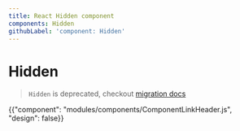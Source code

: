 ```yaml
---
title: React Hidden component
components: Hidden
githubLabel: 'component: Hidden'
---
```


# Hidden

> `Hidden` is deprecated, checkout [migration docs](/guides/migration-v4/#hidden)

<p class="description"></p>

{{"component": "modules/components/ComponentLinkHeader.js", "design": false}}
